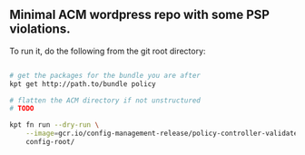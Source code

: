 

## Minimal ACM wordpress repo with some PSP violations.


To run it, do the following from the git root directory:

```bash

# get the packages for the bundle you are after
kpt get http://path.to/bundle policy

# flatten the ACM directory if not unstructured
# TODO

kpt fn run --dry-run \
    --image=gcr.io/config-management-release/policy-controller-validate:stable \ 
    config-root/

```

